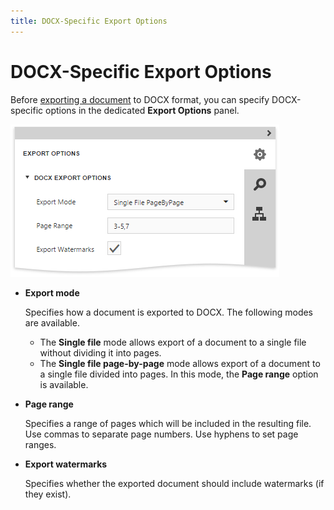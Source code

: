 ```yaml
---
title: DOCX-Specific Export Options
---
```

# DOCX-Specific Export Options
Before [exporting a document](export-a-document.md) to DOCX format, you can specify DOCX-specific options in the dedicated **Export Options** panel.

![web-report-designer](../../../../images/img129100.png)
* **Export mode**
	
	Specifies how a document is exported to DOCX. The following modes are available.
	* The **Single file** mode allows export of a document to a single file without dividing it into pages.
	* The **Single file page-by-page** mode allows export of a document to a single file divided into pages. In this mode, the **Page range** option is available.
* **Page range**
	
	Specifies a range of pages which will be included in the resulting file. Use commas to separate page numbers. Use hyphens to set page ranges.
* **Export watermarks**
	
	Specifies whether the exported document should include watermarks (if they exist).